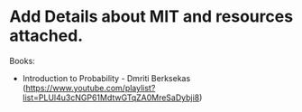 # Add Details about MIT and resources attached.

Books:
- Introduction to Probability - Dmriti Berksekas (https://www.youtube.com/playlist?list=PLUl4u3cNGP61MdtwGTqZA0MreSaDybji8)
